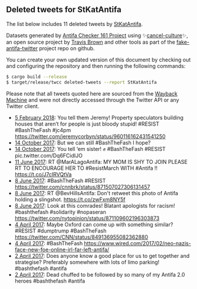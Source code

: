 ## Deleted tweets for StKatAntifa

The list below includes 11 deleted tweets by
[StKatAntifa](https://twitter.com/StKatAntifa).



Datasets generated by [Antifa Checker 161 Project](https://twitter.com/antifacheck161) using ✨[cancel-culture](https://github.com/travisbrown/cancel-culture)✨, an open source project by 
[Travis Brown](https://twitter.com/travisbrown) and other tools as part of the 
[fake-antifa-twitter](https://github.com/antifacheck161/fake-antifa-twitter) project repo on github.

You can create your own updated version of this document by checking out and configuring the
repository and then running the following commands:

```bash
$ cargo build --release
$ target/release/twcc deleted-tweets --report StKatAntifa
```

Please note that all tweets quoted here are sourced from the
[Wayback Machine](https://web.archive.org) and were not directly accessed through the Twitter API or
any Twitter client.

* [ 5 February 2018](https://web.archive.org/web/20190424031834/https://twitter.com/StKatAntifa/status/960657493688045568): You tell them Jeremy! Property speculators building houses that aren’t for people is just bloody stupid!  #RESIST   #BashTheFash   #jc4pm  https://twitter.com/jeremycorbyn/status/960116162431541250 <!--960657493688045568-->
* [14 October 2017](https://web.archive.org/web/20190424031900/https://twitter.com/StKatAntifa/status/919284886338457607): But we can still  #BashTheFash  I hope? <!--919284886338457607-->
* [14 October 2017](https://web.archive.org/web/20190424031900/https://twitter.com/StKatAntifa/status/919279000723312640): You tell ‘em sister! ✊  #BashTheFash   #RESIST  pic.twitter.com/Dq6FCidIJO <!--919279000723312640-->
* [11 June 2017](https://web.archive.org/web/20170611210815/https://twitter.com/StKatAntifa/status/874010413905694721): RT @MarALagoAntifa: MY MOM IS SHY TO JOIN PLEASE RT TO ENCOURAGE HER TO #ResistMarch WITH #Antifa !! https://t.co/J7cIRVQtVa <!--874010413905694721-->
* [ 8 June 2017](https://web.archive.org/web/20190424032022/https://twitter.com/StKatAntifa/status/872734915904888832): #BashTheFash   #RESIST  https://twitter.com/cnnbrk/status/871507027306131457 <!--872734915904888832-->
* [ 8 June 2017](https://web.archive.org/web/20170608083714/https://twitter.com/StKatAntifa/status/872734250788954112): RT @BevHillsAntifa: Don't retweet this photo of Antifa holding a slingshot. https://t.co/zwFxm8NY5f <!--872734250788954112-->
* [ 8 June 2017](https://web.archive.org/web/20190424032022/https://twitter.com/StKatAntifa/status/872732054382837760): Look at this comrades! Blatant apologists for racism!  #bashthefash   #solidarity   #nopaseran  https://twitter.com/nytopinion/status/871109602196303873 <!--872732054382837760-->
* [ 4 April 2017](https://web.archive.org/web/20190424032056/https://twitter.com/StKatAntifa/status/849209768044580864): Maybe Oxford can come up with something similar?  #RESIST   #dumptrump   #BashTheFash  https://twitter.com/CNN/status/849136955082362880 <!--849209768044580864-->
* [ 4 April 2017](https://web.archive.org/web/20190424032056/https://twitter.com/StKatAntifa/status/849192433556611074): #BashTheFash  https://www.wired.com/2017/02/neo-nazis-face-new-foe-online-irl-far-left-antifa/ <!--849192433556611074-->
* [ 2 April 2017](https://web.archive.org/web/20190424032059/https://twitter.com/StKatAntifa/status/848606440432574465): Does anyone know a good place for us to get together and strategise? Preferably somewhere with lots of limo parking!  #bashthefash   #antifa <!--848606440432574465-->
* [ 2 April 2017](https://web.archive.org/web/20190424032059/https://twitter.com/StKatAntifa/status/848601414188269571): Dead chuffed to be followed by so many of my Antifa 2.0 heroes  #bashthefash   #antifa <!--848601414188269571-->
